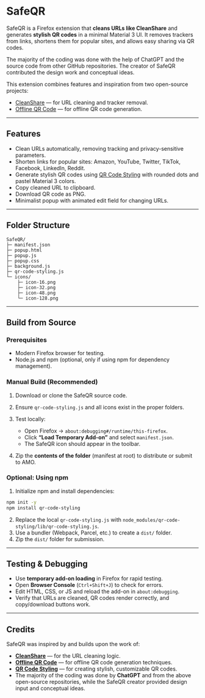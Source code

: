 # SafeQR

SafeQR is a Firefox extension that **cleans URLs like CleanShare** and generates **stylish QR codes** in a minimal Material 3 UI. It removes trackers from links, shortens them for popular sites, and allows easy sharing via QR codes.

The majority of the coding was done with the help of ChatGPT and the source code from other GitHub repositories. The creator of SafeQR contributed the design work and conceptual ideas.

This extension combines features and inspiration from two open-source projects:

* [CleanShare](https://github.com/tahir-ozcan/cleanshare) — for URL cleaning and tracker removal.
* [Offline QR Code](https://github.com/rugk/offline-qr-code) — for offline QR code generation.

---

## Features

* Clean URLs automatically, removing tracking and privacy-sensitive parameters.
* Shorten links for popular sites: Amazon, YouTube, Twitter, TikTok, Facebook, LinkedIn, Reddit.
* Generate stylish QR codes using [QR Code Styling](https://github.com/kozakdenys/qr-code-styling) with rounded dots and pastel Material 3 colors.
* Copy cleaned URL to clipboard.
* Download QR code as PNG.
* Minimalist popup with animated edit field for changing URLs.

---

## Folder Structure

```
SafeQR/
├─ manifest.json
├─ popup.html
├─ popup.js
├─ popup.css
├─ background.js
├─ qr-code-styling.js
└─ icons/
    ├─ icon-16.png
    ├─ icon-32.png
    ├─ icon-48.png
    └─ icon-128.png
```

---

## Build from Source

### Prerequisites

* Modern Firefox browser for testing.
* Node.js and npm (optional, only if using npm for dependency management).

### Manual Build (Recommended)

1. Download or clone the SafeQR source code.
2. Ensure `qr-code-styling.js` and all icons exist in the proper folders.
3. Test locally:

   * Open Firefox → `about:debugging#/runtime/this-firefox`.
   * Click **“Load Temporary Add-on”** and select `manifest.json`.
   * The SafeQR icon should appear in the toolbar.
4. Zip the **contents of the folder** (manifest at root) to distribute or submit to AMO.

### Optional: Using npm

1. Initialize npm and install dependencies:

```bash
npm init -y
npm install qr-code-styling
```

2. Replace the local `qr-code-styling.js` with `node_modules/qr-code-styling/lib/qr-code-styling.js`.
3. Use a bundler (Webpack, Parcel, etc.) to create a `dist/` folder.
4. Zip the `dist/` folder for submission.

---

## Testing & Debugging

* Use **temporary add-on loading** in Firefox for rapid testing.
* Open **Browser Console** (`Ctrl+Shift+J`) to check for errors.
* Edit HTML, CSS, or JS and reload the add-on in `about:debugging`.
* Verify that URLs are cleaned, QR codes render correctly, and copy/download buttons work.

---

## Credits

SafeQR was inspired by and builds upon the work of:

* **[CleanShare](https://github.com/tahir-ozcan/cleanshare)** — for the URL cleaning logic.
* **[Offline QR Code](https://github.com/rugk/offline-qr-code)** — for offline QR code generation techniques.
* **[QR Code Styling](https://github.com/kozakdenys/qr-code-styling)** — for creating stylish, customizable QR codes.
* The majority of the coding was done by **ChatGPT** and from the above open-source repositories, while the SafeQR creator provided design input and conceptual ideas.

